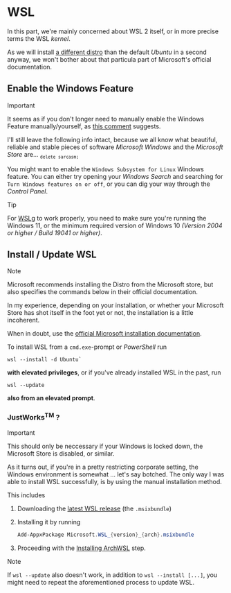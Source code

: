 # WSL

In this part, we're mainly concerned about WSL 2 itself,
or in more precise terms the WSL _kernel_.

As we will install [a different distro](./archwsl.md) than the default _Ubuntu_ in a second anyway,
we won't bother about that particula part of Microsoft's official documentation.

## Enable the Windows Feature

> [!IMPORTANT]
> It seems as if you don't longer need to manually enable the Windows Feature manually/yourself,
> as [this comment](https://devblogs.microsoft.com/commandline/install-wsl-with-a-single-command-now-available-in-windows-10-version-2004-and-higher/?commentid=5587#comment-5587)
> suggests.
>
> I'll still leave the following info intact, because we all know what
> beautiful, reliable and stable pieces of software _Microsoft Windows_
> and the _Microsoft Store_ are... <sub>`delete sarcasm;`</sub>

You might want to enable the `Windows Subsystem for Linux` Windows feature.
You can either try opening your _Windows Search_ and searching for `Turn Windows features on or off`,
or you can dig your way through the _Control Panel_.

> [!TIP]
> For [WSLg](https://github.com/microsoft/wslg) to work properly,
> you need to make sure you're running the Windows 11,
> or the minimum required version of Windows 10 _(Version 2004 or higher / Build 19041 or higher)_.

## Install / Update WSL

> [!NOTE]
> Microsoft recommends installing the Distro from the Microsoft store,
> but also specifies the commands below in their official documentation.
>
> In my experience, depending on your installation,
> or whether your Microsoft Store has shot itself in the foot yet or not,
> the installation is a little incoherent.
>
> When in doubt, use the
> [official Microsoft installation documentation](https://learn.microsoft.com/en-us/windows/wsl/install).

To install WSL from a `cmd.exe`-prompt or _PowerShell_ run

```shell
wsl --install -d Ubuntu`
```

**with elevated privileges**,
or if you've already installed WSL in the past, run

```shell
wsl --update
```

**also from an elevated prompt**.

### JustWorks<sup>TM</sup> ?

> [!IMPORTANT]
> This should only be neccessary if your Windows is locked down,
> the Microsoft Store is disabled, or similar.

As it turns out, if you're in a pretty restricting corporate setting,
the Windows environment is somewhat ... let's say botched.
The only way I was able to install WSL successfully,
is by using the manual installation method.

This includes

1.  Downloading the [latest WSL
    release](https://github.com/microsoft/WSL/releases) (the
    `.msixbundle`)
2.  Installing it by running

    ```powershell
    Add-AppxPackage Microsoft.WSL_{version}_{arch}.msixbundle
    ```

3.  Proceeding with the [Installing ArchWSL](./archwsl.md) step.

> [!NOTE]
> If `wsl --update` also doesn't work,
> in addition to `wsl --install [...]`,
> you might need to repeat the aforementioned process to update WSL.
